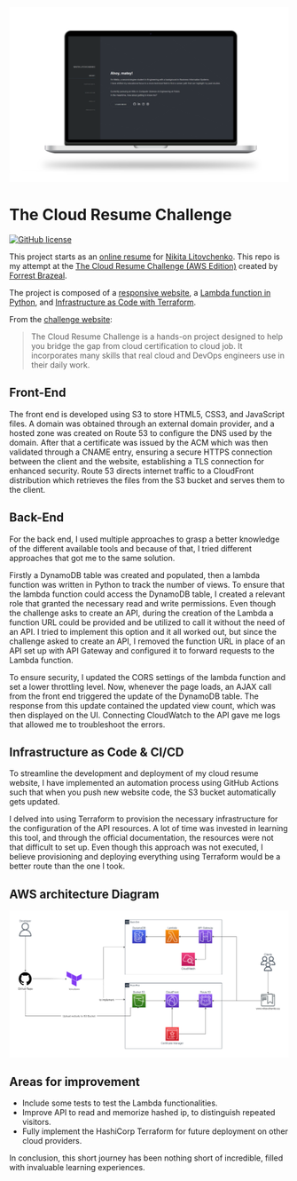 ![Cloud Resume Challenge results](/assets/laptop_site.png)

# The Cloud Resume Challenge
[![GitHub license](https://img.shields.io/badge/license-MIT-blue.svg)](LICENSE)

This project starts as an [online resume](https://resume.nlitovchenko.eu/) for [Nikita Litovchenko](https://github.com/litovn). This repo is my attempt at the [The Cloud Resume Challenge (AWS Edition)](https://cloudresumechallenge.dev/docs/the-challenge/aws/) created by [Forrest Brazeal](https://forrestbrazeal.com/).

The project is composed of a [responsive website](front-end), a [Lambda function in Python](lambda), and [Infrastructure as Code with Terraform](terraform).

From the [challenge website](https://cloudresumechallenge.dev/docs/faq/#what-is-the-cloud-resume-challenge):
> The Cloud Resume Challenge is a hands-on project designed to help you bridge the gap from cloud certification to cloud job. It incorporates many skills that real cloud and DevOps engineers use in their daily work.

## Front-End
The front end is developed using S3 to store HTML5, CSS3, and JavaScript files. A domain was obtained through an external domain provider, and a hosted zone was created on Route 53 to configure the DNS used by the domain. After that a certificate was issued by the ACM which was then validated through a CNAME entry, ensuring a secure HTTPS connection between the client and the website, establishing a TLS connection for enhanced security. Route 53 directs internet traffic to a CloudFront distribution which retrieves the files from the S3 bucket and serves them to the client.

## Back-End
For the back end, I used multiple approaches to grasp a better knowledge of the different available tools and because of that, I tried different approaches that got me to the same solution.

Firstly a DynamoDB table was created and populated, then a lambda function was written in Python to track the number of views. To ensure that the lambda function could access the DynamoDB table, I created a relevant role that granted the necessary read and write permissions. 
Even though the challenge asks to create an API, during the creation of the Lambda a function URL could be provided and be utilized to call it without the need of an API. I tried to implement this option and it all worked out, but since the challenge asked to create an API, I removed the function URL in place of an API set up with API Gateway and configured it to forward requests to the Lambda function. 

To ensure security, I updated the CORS settings of the lambda function and set a lower throttling level. Now, whenever the page loads, an AJAX call from the front end triggered the update of the DynamoDB table. The response from this update contained the updated view count, which was then displayed on the UI.
Connecting CloudWatch to the API gave me logs that allowed me to troubleshoot the errors.

## Infrastructure as Code & CI/CD 
To streamline the development and deployment of my cloud resume website, I have implemented an automation process using GitHub Actions such that when you push new website code, the S3 bucket automatically gets updated. 

I delved into using Terraform to provision the necessary infrastructure for the configuration of the API resources. A lot of time was invested in learning this tool, and through the official documentation, the resources were not that difficult to set up. Even though this approach was not executed, I believe provisioning and deploying everything using Terraform would be a better route than the one I took.

## AWS architecture Diagram
![Cloud Resume Challenge results](/assets/arch.png)

## Areas for improvement
- Include some tests to test the Lambda functionalities. 
- Improve API to read and memorize hashed ip, to distinguish repeated visitors. 
- Fully implement the HashiCorp Terraform for future deployment on other cloud providers.

In conclusion, this short journey has been nothing short of incredible, filled with invaluable learning experiences. 
